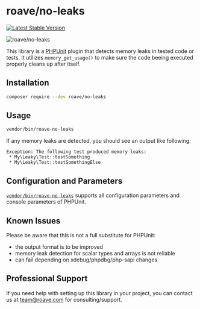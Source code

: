 # roave/no-leaks

[![Latest Stable Version](https://poser.pugx.org/roave/no-leaks/v/stable.png)](https://packagist.org/packages/roave/no-leaks)

![roave/no-leaks](./logo/no-leaks.png)

This library is a [PHPUnit](https://github.com/sebastianbergmann/phpunit) plugin
that detects memory leaks in tested code or tests.
It utilizes `memory_get_usage()` to make sure the code beeing executed properly cleans up after itself.

## Installation

```sh
composer require --dev roave/no-leaks
```

## Usage

```sh
vendor/bin/roave-no-leaks
```

If any memory leaks are detected, you should see an output like
following:

```
Exception: The following test produced memory leaks:
 * My\Leaky\Test::testSomething
 * My\Leaky\Test::testSomethingElse
```

## Configuration and Parameters

[`vendor/bin/roave-no-leaks`](./bin/roave-no-leaks) supports all
configuration parameters and console parameters of PHPUnit.

## Known Issues

Please be aware that this is not a full substitute for PHPUnit:

 * the output format is to be improved
 * memory leak detection for scalar types and arrays is not reliable
 * can fail depending on xdebug/phpdbg/php-sapi changes 

## Professional Support

If you need help with setting up this library in your project,
you can contact us at team@roave.com for consulting/support.
